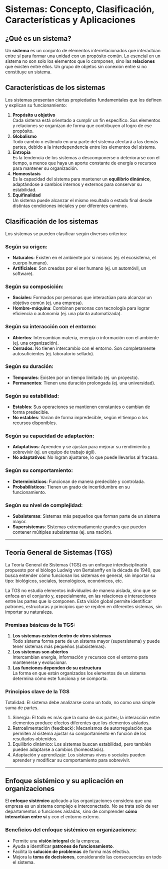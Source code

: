 # **Sistemas: Concepto, Clasificación, Características y Aplicaciones**

## **¿Qué es un sistema?**
Un **sistema** es un conjunto de elementos interrelacionados que interactúan entre sí para formar una unidad con un propósito común.
Lo esencial en un sistema no son solo los elementos que lo componen, sino las **relaciones** que existen entre ellos. 
Un grupo de objetos sin conexión entre sí no constituye un sistema.

## **Características de los sistemas**
Los sistemas presentan ciertas propiedades fundamentales que los definen y explican su funcionamiento:

1. **Propósito u objetivo**  
   Cada sistema está orientado a cumplir un fin específico. Sus elementos y relaciones se organizan de forma que contribuyen al logro de ese propósito.
2. **Globalismo**  
   Todo cambio o estímulo en una parte del sistema afectará a las demás partes, debido a la interdependencia entre los elementos del sistema.
3. **Entropía**  
   Es la tendencia de los sistemas a descomponerse o deteriorarse con el tiempo, a menos que haya un aporte constante de energía o recursos para mantener su organización.
4. **Homeostasis**  
   Es la capacidad del sistema para mantener un **equilibrio dinámico**, adaptándose a cambios internos y externos para conservar su estabilidad.
5. **Equifinalidad**  
   Un sistema puede alcanzar el mismo resultado o estado final desde distintas condiciones iniciales y por diferentes caminos.

## **Clasificación de los sistemas**
Los sistemas se pueden clasificar según diversos criterios:

### **Según su origen:**
- **Naturales**: Existen en el ambiente por sí mismos (ej. el ecosistema, el cuerpo humano).
- **Artificiales**: Son creados por el ser humano (ej. un automóvil, un software).
### **Según su composición:**
- **Sociales**: Formados por personas que interactúan para alcanzar un objetivo común (ej. una empresa).
- **Hombre-máquina**: Combinan personas con tecnología para lograr eficiencia o autonomía (ej. una planta automatizada).
### **Según su interacción con el entorno:**
- **Abiertos**: Intercambian materia, energía o información con el ambiente (ej. una organización).
- **Cerrados**: No tienen intercambio con el entorno. Son completamente autosuficientes (ej. laboratorio sellado).
### **Según su duración:**
- **Temporales**: Existen por un tiempo limitado (ej. un proyecto).
- **Permanentes**: Tienen una duración prolongada (ej. una universidad).
### **Según su estabilidad:**
- **Estables**: Sus operaciones se mantienen constantes o cambian de forma predecible.
- **No estables**: Varían de forma impredecible, según el tiempo o los recursos disponibles.
### **Según su capacidad de adaptación:**
- **Adaptativos**: Aprenden y se ajustan para mejorar su rendimiento y sobrevivir (ej. un equipo de trabajo ágil).
- **No adaptativos**: No logran ajustarse, lo que puede llevarlos al fracaso.
### **Según su comportamiento:**
- **Determinísticos**: Funcionan de manera predecible y controlada.
- **Probabilísticos**: Tienen un grado de incertidumbre en su funcionamiento.
### **Según su nivel de complejidad:**
- **Subsistemas**: Sistemas más pequeños que forman parte de un sistema mayor.
- **Supersistemas**: Sistemas extremadamente grandes que pueden contener múltiples subsistemas (ej. una nación).

---

## **Teoría General de Sistemas (TGS)**
La Teoría General de Sistemas (TGS) es un enfoque interdisciplinario propuesto por el biólogo Ludwig von Bertalanffy en la década de 1940,
que busca entender cómo funcionan los sistemas en general, sin importar su tipo: biológicos, sociales, tecnológicos, económicos, etc.

La TGS no estudia elementos individuales de manera aislada, sino que se enfoca en el conjunto y, especialmente, en las relaciones e interacciones 
entre las partes que lo componen. Esta visión global permite identificar patrones, estructuras y principios que se repiten en diferentes sistemas, 
sin importar su naturaleza.

### **Premisas básicas de la TGS:**
1. **Los sistemas existen dentro de otros sistemas**  
   Todo sistema forma parte de un sistema mayor (supersistema) y puede tener sistemas más pequeños (subsistemas).
2. **Los sistemas son abiertos**  
   Intercambian energía, información y recursos con el entorno para mantenerse y evolucionar.
3. **Las funciones dependen de su estructura**  
   La forma en que están organizados los elementos de un sistema determina cómo este funciona y se comporta.

### Principios clave de la TGS
Totalidad: El sistema debe analizarse como un todo, no como una simple suma de partes.

1. Sinergia: El todo es más que la suma de sus partes; la interacción entre elementos produce efectos diferentes que los elementos aislados.
2. Retroalimentación (feedback): Mecanismos de autorregulación que permiten al sistema ajustar su comportamiento en función de los resultados obtenidos.
3. Equilibrio dinámico: Los sistemas buscan estabilidad, pero también pueden adaptarse a cambios (homeostasis).
4. Adaptación y aprendizaje: Los sistemas vivos o sociales pueden aprender y modificar su comportamiento para sobrevivir.

---

## **Enfoque sistémico y su aplicación en organizaciones**
El **enfoque sistémico** aplicado a las organizaciones considera que una empresa es un sistema complejo e interconectado. 
No se trata solo de ver departamentos o funciones aisladas, sino de comprender **cómo interactúan entre sí** y con el entorno externo.

### **Beneficios del enfoque sistémico en organizaciones:**
- Permite una **visión integral** de la empresa.
- Ayuda a identificar **patrones de funcionamiento**.
- Facilita la **solución de problemas** de forma más efectiva.
- Mejora la **toma de decisiones**, considerando las consecuencias en todo el sistema.
